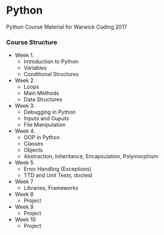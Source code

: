 # Python
Python Course Material for Warwick Coding 2017

### Course Structure

- Week 1.
	- Introduction to Python
	- Variables
	- Conditional Structures
- Week 2.
	- Loops
	- Main Methods
	- Data Structures
- Week 3.
	- Debugging in Python
	- Inputs and Ouputs
	- File Manipulation
- Week 4.
	- OOP in Python
	- Classes
	- Objects
	- Abstraction, Inheritance, Encapsulation, Polymorphism
- Week 5
	- Error Handling (Exceptions)
	- TTD and Unit Tests, doctest
- Week 7
 	- Libraries, Frameworks
- Week 8
 	- Project
- Week 9
 	- Project
- Week 10
 	- Project
